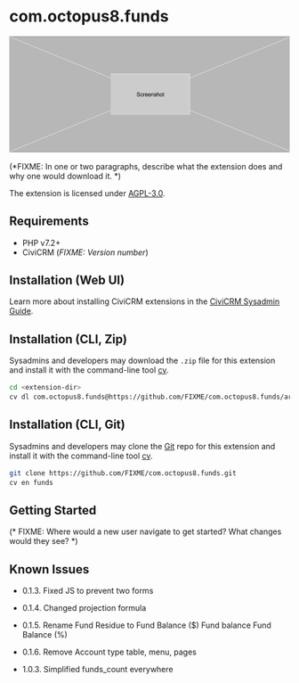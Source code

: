 # com.octopus8.funds

![Screenshot](/images/screenshot.png)

(*FIXME: In one or two paragraphs, describe what the extension does and why one would download it. *)

The extension is licensed under [AGPL-3.0](LICENSE.txt).

## Requirements

* PHP v7.2+
* CiviCRM (*FIXME: Version number*)

## Installation (Web UI)

Learn more about installing CiviCRM extensions in the [CiviCRM Sysadmin Guide](https://docs.civicrm.org/sysadmin/en/latest/customize/extensions/).

## Installation (CLI, Zip)

Sysadmins and developers may download the `.zip` file for this extension and
install it with the command-line tool [cv](https://github.com/civicrm/cv).

```bash
cd <extension-dir>
cv dl com.octopus8.funds@https://github.com/FIXME/com.octopus8.funds/archive/master.zip
```

## Installation (CLI, Git)

Sysadmins and developers may clone the [Git](https://en.wikipedia.org/wiki/Git) repo for this extension and
install it with the command-line tool [cv](https://github.com/civicrm/cv).

```bash
git clone https://github.com/FIXME/com.octopus8.funds.git
cv en funds
```

## Getting Started

(* FIXME: Where would a new user navigate to get started? What changes would they see? *)

## Known Issues

- 0.1.3. Fixed JS to prevent two forms

- 0.1.4. Changed projection formula

- 0.1.5. Rename Fund Residue to Fund Balance ($) Fund balance Fund Balance (%)

- 0.1.6. Remove Account type table, menu, pages

- 1.0.3. Simplified funds_count everywhere
